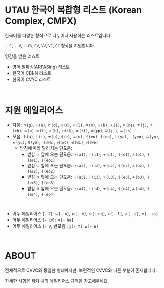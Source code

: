 # UTAU 한국어 복합형 리스트 (Korean Complex, CMPX)

한국어를 다양한 형식으로 나누어서 사용하는 리스트입니다.

`- C`, `- V`, `- CV`, `CV`, `VV`, `VC`, `CC` 형식을 지원합니다.

영감을 받은 리스트

- 영어 알파싱(ARPASing) 리스트
- 한국어 CBNN 리스트
- 한국어 CVVC 리스트

<br />

# 지원 에일리어스

- 자음: `ㄱ(g)`, `ㄴ(n)`, `ㄷ(d)`, `ㄹ(r)`, `ㄹ(l)`, `ㅁ(m)`, `ㅂ(b)`, `ㅅ(s)`, `ㅇ(ng)`, `ㅈ(j)`, `ㅊ(ch)`, `ㅍ(p)`, `ㅌ(t)`, `ㅎ(h)`, `ㄲ(kk)`, `ㄸ(tt)`, `ㅃ(pp)`, `ㅉ(jj)`, `ㅆ(ss)`
- 모음: `ㅏ(a)`, `ㅣ(i)`, `ㅜ(u)`, `ㅔ(e)`, `ㅗ(o)`, `ㅓ(eu)`, `ㅓ(eo)`, `ㅑ(ya)`, `ㅕ(yeo)`, `ㅛ(yo)`, `ㅠ(yu)`, `ㅖ(ye)`, `ㅘ(wa)`, `ㅝ(wo)`, `ㅟ(wi)`, `ㅞ(we)`
  - 받침에 따라 달라지는 단모음:
    - 받침 `ㅁ` 앞에 오는 단모음: `ㅏ(a1)`, `ㅣ(i1)`, `ㅜ(u1)`, `ㅔ(e1)`, `ㅗ(o1)`, `ㅓ(eu1)`, `ㅓ(eo1)`
    - 받침 `ㄴ` 앞에 오는 단모음: `ㅏ(a2)`, `ㅣ(i2)`, `ㅜ(u2)`, `ㅔ(e2)`, `ㅗ(o2)`, `ㅓ(eu2)`, `ㅓ(eo2)`
    - 받침 `ㅇ` 앞에 오는 단모음: `ㅏ(a3)`, `ㅣ(i3)`, `ㅜ(u3)`, `ㅔ(e3)`, `ㅗ(o3)`, `ㅓ(eu3)`, `ㅓ(eo3)`
    - 받침 `ㄹ` 앞에 오는 단모음: `ㅏ(a4)`, `ㅣ(i4)`, `ㅜ(u4)`, `ㅔ(e4)`, `ㅗ(o4)`, `ㅓ(eu4)`, `ㅓ(eo4)`

<br />

- 어두 에일리어스 (`- C`): `ㄴ[- n]`, `ㅁ[- m]`, `ㅇ[- ng]`, `ㄹ[- l]`, `ㅅ[- s]`, `ㅆ[- ss]`
- 어두 에일리어스 (`- CV`): `ㅎ[- ha]`
- 어두 에일리어스 (`- V`, 반모음): `j[- Y]`, `w[- W]`

<br />

# ABOUT

전체적으로 CVVC와 동일한 형태이지만, 보편적인 CVVC와 다른 부분이 존재합니다.

자세한 사항은 위키 내의 에일리어스 규칙을 참고해주세요.
